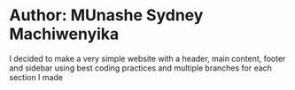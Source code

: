 # Author: MUnashe Sydney Machiwenyika

I decided to make a very simple website with a header, main content, footer and sidebar using best coding practices and multiple branches for each section I made
